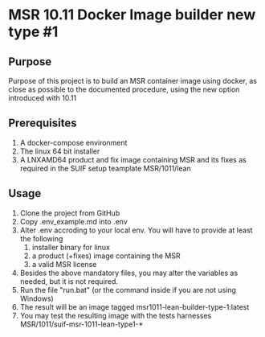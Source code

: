 # MSR 10.11 Docker Image builder new type #1

## Purpose

Purpose of this project is to build an MSR container image using docker, as close as possible to the documented procedure, using the new option introduced with 10.11

## Prerequisites

1. A docker-compose environment
2. The linux 64 bit installer
3. A LNXAMD64 product and fix image containing MSR and its fixes as required in the SUIF setup teamplate MSR/1011/lean

## Usage

1. Clone the project from GitHub
2. Copy .env_example.md into .env
3. Alter .env accroding to your local env. You will have to provide at least the following
   1. installer binary for linux
   2. a product (+fixes) image containing the MSR
   3. a valid MSR license
4. Besides the above mandatory files, you may alter the variables as needed, but it is not required.
5. Run the file "run.bat" (or the command inside if you are not using Windows)
6. The result will be an image tagged msr1011-lean-builder-type-1:latest
7. You may test the resulting image with the tests harnesses MSR/1011/suif-msr-1011-lean-type1-*
